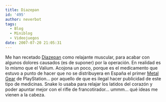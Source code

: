 ```yaml
---
title: Diazepan
id: '495'
author: neverbot
tags:
  - Blog
  - Miniblog
  - Videojuegos
date: 2007-07-20 21:05:31
---
```


Me han recetado [Diazepan](http://en.wikipedia.org/wiki/Diazepam) como relajante muscular, para acabar con algunos dolores causados (es de suponer) por la operación. En realidad es lo mismo que el Valium. Acojona un poco, porque es el medicamento que estuvo a punto de hacer que no se distribuyera en España el primer [Metal Gear](http://en.wikipedia.org/wiki/Metal_Gear_Solid) de PlayStation... por aquello de que es ilegal hacer publicidad de este tipo de medicinas. Snake lo usaba para relajar los latidos del corazón y poder apuntar mejor con el rifle de francotirador... ummm... qué ideas me vienen a la cabeza.